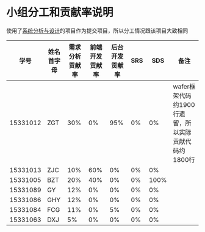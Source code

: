 # 小组分工和贡献率说明
使用了[系统分析与设计](https://brumovie.github.io/Dashboard/index)的项目作为提交项目，所以分工情况跟该项目大致相同

|学号|姓名首字母|需求分析贡献率|前端开发贡献率|后台开发贡献率|SRS|SDS|备注|
| --- | --- | --- | --- | --- | --- | --- | --- |
|15331012|ZGT|30%|0%|95%|0%|0%|wafer框架代码约1900行遗留，所以实际贡献代码约1800行|
|15331013|ZJC|10%|60%|0%|0%|0%||
|15331005|BZT|20%|40%|0%|0%|100%||
|15331089|GY|12%|0%|0%|0%|0%||
|15331086|GHY|12%|0%|0%|0%|0%||
|15331084|FCG|11%|0%|5%|0%|0%||
|15331063|DXJ|5%|0%|0%|0%|0%||